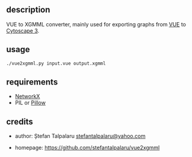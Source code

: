 ## description

VUE to XGMML converter, mainly used for exporting graphs from [VUE][1] to [Cytoscape 3][2].

## usage

```sh
./vue2xgmml.py input.vue output.xgmml
```

## requirements

- [NetworkX][3]
- PIL or [Pillow][4]

## credits

- author: Ștefan Talpalaru <stefantalpalaru@yahoo.com>

- homepage: https://github.com/stefantalpalaru/vue2xgmml


[1]: http://vue.tufts.edu/
[2]: http://www.cytoscape.org/cy3.html
[3]: https://networkx.github.io/
[4]: https://pillow.readthedocs.org/en/latest/

